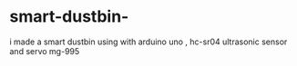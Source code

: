 # smart-dustbin-
i made a smart dustbin using with arduino uno , hc-sr04 ultrasonic sensor and servo mg-995
